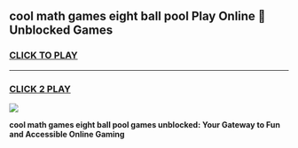
## cool math games eight ball pool Play Online 👋 Unblocked Games
<h3>
<a href="https://news.freeplayer.one?title=cool_math_games_eight_ball_pool&ref=17CMG">CLICK TO PLAY</a></h3>
<hr>

<h3>
<a href="https://news.freeplayer.one?title=cool_math_games_eight_ball_pool&ref=17CMG">CLICK 2 PLAY</a>
  
</h3>

<a href="https://news.freeplayer.one?title=cool_math_games_eight_ball_pool&ref=17CMG/"><img src="https://clearcache.store/games.png"></a>


**cool math games eight ball pool games unblocked: Your Gateway to Fun and Accessible Online Gaming**
